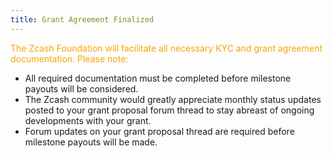 ```yaml
---
title: Grant Agreement Finalized
---
```


<span style="color:#f8a600">The Zcash Foundation will facilitate all necessary KYC and grant agreement documentation. Please note:</span>

- All required documentation must be completed before milestone payouts will be considered.
- The Zcash community would greatly appreciate monthly status updates posted to your grant proposal forum thread to stay abreast of ongoing developments with your grant.
- Forum updates on your grant proposal thread are required before milestone payouts will be made.
